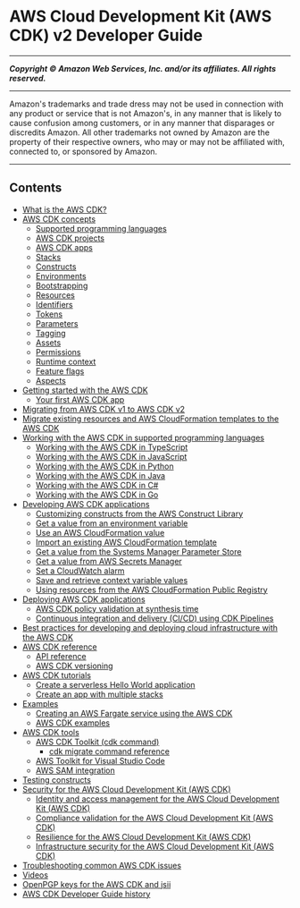# AWS Cloud Development Kit (AWS CDK) v2 Developer Guide

-----
*****Copyright &copy; Amazon Web Services, Inc. and/or its affiliates. All rights reserved.*****

-----
Amazon's trademarks and trade dress may not be used in
connection with any product or service that is not Amazon's,
in any manner that is likely to cause confusion among customers,
or in any manner that disparages or discredits Amazon. All other
trademarks not owned by Amazon are the property of their respective
owners, who may or may not be affiliated with, connected to, or
sponsored by Amazon.

-----
## Contents
+ [What is the AWS CDK?](home.md)
+ [AWS CDK concepts](core_concepts.md)
   + [Supported programming languages](languages.md)
   + [AWS CDK projects](projects.md)
   + [AWS CDK apps](apps.md)
   + [Stacks](stacks.md)
   + [Constructs](constructs.md)
   + [Environments](environments.md)
   + [Bootstrapping](bootstrapping.md)
   + [Resources](resources.md)
   + [Identifiers](identifiers.md)
   + [Tokens](tokens.md)
   + [Parameters](parameters.md)
   + [Tagging](tagging.md)
   + [Assets](assets.md)
   + [Permissions](permissions.md)
   + [Runtime context](context.md)
   + [Feature flags](featureflags.md)
   + [Aspects](aspects.md)
+ [Getting started with the AWS CDK](getting_started.md)
   + [Your first AWS CDK app](hello_world.md)
+ [Migrating from AWS CDK v1 to AWS CDK v2](migrating-v2.md)
+ [Migrate existing resources and AWS CloudFormation templates to the AWS CDK](migrate.md)
+ [Working with the AWS CDK in supported programming languages](work-with.md)
   + [Working with the AWS CDK in TypeScript](work-with-cdk-typescript.md)
   + [Working with the AWS CDK in JavaScript](work-with-cdk-javascript.md)
   + [Working with the AWS CDK in Python](work-with-cdk-python.md)
   + [Working with the AWS CDK in Java](work-with-cdk-java.md)
   + [Working with the AWS CDK in C#](work-with-cdk-csharp.md)
   + [Working with the AWS CDK in Go](work-with-cdk-go.md)
+ [Developing AWS CDK applications](develop.md)
   + [Customizing constructs from the AWS Construct Library](cfn_layer.md)
   + [Get a value from an environment variable](get_env_var.md)
   + [Use an AWS CloudFormation value](get_cfn_param.md)
   + [Import an existing AWS CloudFormation template](use_cfn_template.md)
   + [Get a value from the Systems Manager Parameter Store](get_ssm_value.md)
   + [Get a value from AWS Secrets Manager](get_secrets_manager_value.md)
   + [Set a CloudWatch alarm](how_to_set_cw_alarm.md)
   + [Save and retrieve context variable values](get_context_var.md)
   + [Using resources from the AWS CloudFormation Public Registry](use_cfn_public_registry.md)
+ [Deploying AWS CDK applications](deploy.md)
   + [AWS CDK policy validation at synthesis time](policy-validation-synthesis.md)
   + [Continuous integration and delivery (CI/CD) using CDK Pipelines](cdk_pipeline.md)
+ [Best practices for developing and deploying cloud infrastructure with the AWS CDK](best-practices.md)
+ [AWS CDK reference](reference.md)
   + [API reference](reference-api.md)
   + [AWS CDK versioning](versioning.md)
+ [AWS CDK tutorials](how_tos.md)
   + [Create a serverless Hello World application](serverless_example.md)
   + [Create an app with multiple stacks](stack_how_to_create_multiple_stacks.md)
+ [Examples](examples.md)
   + [Creating an AWS Fargate service using the AWS CDK](ecs_example.md)
   + [AWS CDK examples](about_examples.md)
+ [AWS CDK tools](tools.md)
   + [AWS CDK Toolkit (cdk command)](cli.md)
      + [cdk migrate command reference](ref-cli-cdk-migrate.md)
   + [AWS Toolkit for Visual Studio Code](vscode.md)
   + [AWS SAM integration](sam.md)
+ [Testing constructs](testing.md)
+ [Security for the AWS Cloud Development Kit (AWS CDK)](security.md)
   + [Identity and access management for the AWS Cloud Development Kit (AWS CDK)](security-iam.md)
   + [Compliance validation for the AWS Cloud Development Kit (AWS CDK)](compliance-validation.md)
   + [Resilience for the AWS Cloud Development Kit (AWS CDK)](disaster-recovery-resiliency.md)
   + [Infrastructure security for the AWS Cloud Development Kit (AWS CDK)](infrastructure-security.md)
+ [Troubleshooting common AWS CDK issues](troubleshooting.md)
+ [Videos](videos.md)
+ [OpenPGP keys for the AWS CDK and jsii](pgp-keys.md)
+ [AWS CDK Developer Guide history](doc-history.md)